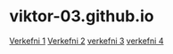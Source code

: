 # viktor-03.github.io
[Verkefni 1](http://viktor-03.github.io/verkefni1vef/verkefni1.html)
[Verkefni 2](http://viktor-03.github.io/verkefni2vef/verkefni2vef.html)
[verkefni 3](http://viktor-03.github.io/verkefni3/verkefni3.html)
[verkefni 4](http://viktor-03.github.io/verkefni4vef/verkefni4vef.html)
